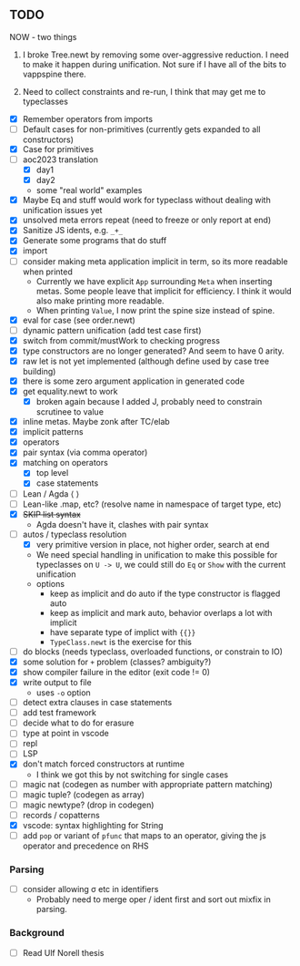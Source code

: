 
## TODO

NOW - two things

1. I broke Tree.newt by removing some over-aggressive reduction.  I need to
make it happen during unification. Not sure if I have all of the bits to vappspine there.

2. Need to collect constraints and re-run, I think that may get me to
typeclasses

- [x] Remember operators from imports
- [ ] Default cases for non-primitives (currently gets expanded to all constructors)
- [x] Case for primitives
- [ ] aoc2023 translation
  - [x] day1
  - [x] day2
  - some "real world" examples
- [x] Maybe Eq and stuff would work for typeclass without dealing with unification issues yet
- [x] unsolved meta errors repeat (need to freeze or only report at end)
- [x] Sanitize JS idents, e.g. `_+_`
- [x] Generate some programs that do stuff
- [x] import
- [ ] consider making meta application implicit in term, so its more readable when printed
  - Currently we have explicit `App` surrounding `Meta` when inserting metas. Some people
    leave that implicit for efficiency. I think it would also make printing more readable.
  - When printing `Value`, I now print the spine size instead of spine.
- [x] eval for case (see order.newt)
- [ ] dynamic pattern unification (add test case first)
- [x] switch from commit/mustWork to checking progress
- [x] type constructors are no longer generated?  And seem to have 0 arity.
- [x] raw let is not yet implemented (although define used by case tree building)
- [x] there is some zero argument application in generated code
- [x] get equality.newt to work
  - [x] broken again because I added J, probably need to constrain scrutinee to value
- [x] inline metas.  Maybe zonk after TC/elab
- [x] implicit patterns
- [x] operators
- [x] pair syntax (via comma operator)
- [x] matching on operators
  - [x] top level
  - [x] case statements
- [ ] Lean / Agda ⟨ ⟩
- [ ] Lean-like .map, etc? (resolve name in namespace of target type, etc)
- [x] ~~SKIP list syntax~~
  - Agda doesn't have it, clashes with pair syntax
- [ ] autos / typeclass resolution
  - [x] very primitive version in place, not higher order, search at end
  - We need special handling in unification to make this possible for typeclasses on `U -> U`, we could still do `Eq` or `Show` with the current unification
  - options
    - keep as implicit and do auto if the type constructor is flagged auto
    - keep as implicit and mark auto, behavior overlaps a lot with implicit
    - have separate type of implict with `{{}}`
    - `TypeClass.newt` is the exercise for this
- [ ] do blocks (needs typeclass, overloaded functions, or constrain to IO)
- [x] some solution for `+` problem (classes? ambiguity?)
- [x] show compiler failure in the editor (exit code != 0)
- [x] write output to file
  - uses `-o` option
- [ ] detect extra clauses in case statements
- [ ] add test framework
- [ ] decide what to do for erasure
- [ ] type at point in vscode
- [ ] repl
- [ ] LSP
- [x] don't match forced constructors at runtime
  - I think we got this by not switching for single cases
- [ ] magic nat (codegen as number with appropriate pattern matching)
- [ ] magic tuple? (codegen as array)
- [ ] magic newtype? (drop in codegen)
- [ ] records / copatterns
- [x] vscode: syntax highlighting for String
- [ ] add `pop` or variant of `pfunc` that maps to an operator, giving the js operator and precedence on RHS

### Parsing

- [ ] consider allowing σ etc in identifiers
  - Probably need to merge oper / ident first and sort out mixfix in parsing.

### Background

- [ ] Read Ulf Norell thesis


